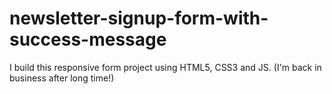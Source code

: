 # newsletter-signup-form-with-success-message
I build this responsive form project using HTML5, CSS3 and JS. (I'm back in business after long time!)
